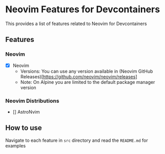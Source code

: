 # Neovim Features for Devcontainers

This provides a list of features related to Neovim for Devcontainers

## Features

### Neovim

- [x] Neovim
  - Versions: You can use any version available in (Neovim GitHub Releases)[https://github.com/neovim/neovim/releases]
  - Note: On Alpine you are limited to the default package manager version

### Neovim Distributions

- [] AstroNvim

## How to use

Navigate to each feature in `src` directory and read the `README.md` for examples
